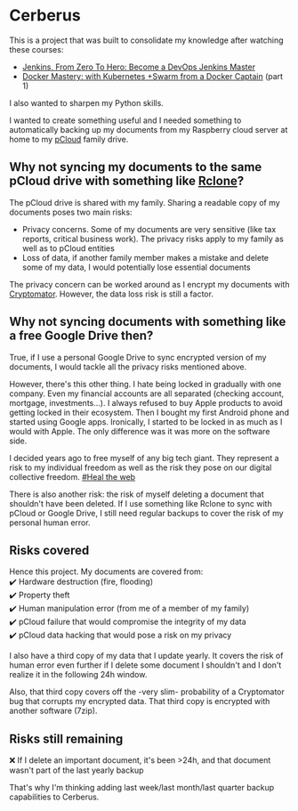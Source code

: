 # Cerberus

This is a project that was built to consolidate my knowledge after watching these courses:

- [Jenkins, From Zero To Hero: Become a DevOps Jenkins Master](https://www.udemy.com/course/jenkins-from-zero-to-hero/)
- [Docker Mastery: with Kubernetes +Swarm from a Docker Captain](https://www.udemy.com/course/docker-mastery/) (part 1)

I also wanted to sharpen my Python skills.

I wanted to create something useful and I needed something to automatically backing up my documents from my Raspberry cloud server at home to my [pCloud](https://www.pcloud.com/) family drive.

## Why not syncing my documents to the same pCloud drive with something like [Rclone](https://rclone.org/)? 

The pCloud drive is shared with my family. Sharing a readable copy of my documents poses two main risks:
- Privacy concerns. Some of my documents are very sensitive (like tax reports, critical business work). The privacy risks apply to my family as well as to pCloud entities
- Loss of data, if another family member makes a mistake and delete some of my data, I would potentially lose essential documents

The privacy concern can be worked around as I encrypt my documents with [Cryptomator](https://cryptomator.org/). However, the data loss risk is still a factor.

## Why not syncing documents with something like a free Google Drive then? 

True, if I use a personal Google Drive to sync encrypted version of my documents, I would tackle all the privacy risks mentioned above.

However, there's this other thing. I hate being locked in gradually with one company. Even my financial accounts are all separated (checking account, mortgage, investments...). I always refused to buy Apple products to avoid getting locked in their ecosystem. Then I bought my first Android phone and started using Google apps. Ironically, I started to be locked in as much as I would with Apple. The only difference was it was more on the software side.

I decided years ago to free myself of any big tech giant. They represent a risk to my individual freedom as well as the risk they pose on our digital collective freedom. [#Heal the web](https://twitter.com/dhh/status/1212769409451864064)

There is also another risk: the risk of myself deleting a document that shouldn't have been deleted. If I use something like Rclone to sync with pCloud or Google Drive, I still need regular backups to cover the risk of my personal human error.

## Risks covered

Hence this project. My documents are covered from:<br/>
✔️ Hardware destruction (fire, flooding)<br/>
✔️ Property theft<br/>
✔️ Human manipulation error (from me of a member of my family)<br/>
✔️ pCloud failure that would compromise the integrity of my data<br/>
✔️ pCloud data hacking that would pose a risk on my privacy<br/>

I also have a third copy of my data that I update yearly. It covers the risk of human error even further if I delete some document I shouldn't and I don't realize it in the following 24h window.

Also, that third copy covers off the -very slim- probability of a Cryptomator bug that corrupts my encrypted data. That third copy is encrypted with another software (7zip).

## Risks still remaining

❌ If I delete an important document, it's been >24h, and that document wasn't part of the last yearly backup 

That's why I'm thinking adding last week/last month/last quarter backup capabilities to Cerberus.